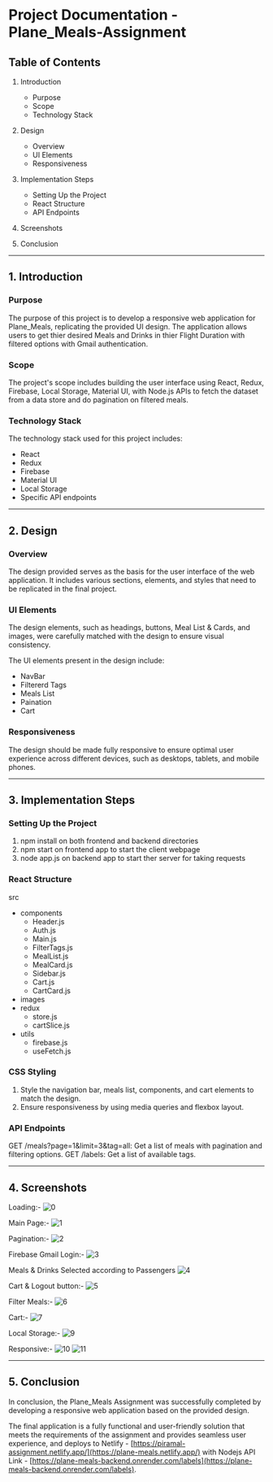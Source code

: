 # Project Documentation - Plane_Meals-Assignment

## Table of Contents

1. Introduction
   - Purpose
   - Scope
   - Technology Stack

2. Design
   - Overview
   - UI Elements
   - Responsiveness

3. Implementation Steps
   - Setting Up the Project
   - React Structure
   - API Endpoints

4. Screenshots

5. Conclusion

---

## 1. Introduction

### Purpose

The purpose of this project is to develop a responsive web application for Plane_Meals, replicating the provided UI design. The application allows users to get thier desired Meals and Drinks in thier Flight Duration with filtered options with Gmail authentication.

### Scope

The project's scope includes building the user interface using React, Redux, Firebase, Local Storage, Material UI, with Node.js APIs to fetch the dataset from a data store and do pagination on filtered meals.


### Technology Stack

The technology stack used for this project includes:

- React
- Redux
- Firebase
- Material UI
- Local Storage
- Specific API endpoints

---

## 2. Design

### Overview

The design provided serves as the basis for the user interface of the web application. It includes various sections, elements, and styles that need to be replicated in the final project.

### UI Elements

The design elements, such as headings, buttons, Meal List & Cards, and images, were carefully matched with the design to ensure visual consistency.

The UI elements present in the design include:

- NavBar
- Filtererd Tags
- Meals List
- Paination
- Cart

### Responsiveness

The design should be made fully responsive to ensure optimal user experience across different devices, such as desktops, tablets, and mobile phones.

---

## 3. Implementation Steps

### Setting Up the Project

1. npm install on both frontend and backend directories
2. npm start on frontend app to start the client webpage
3. node app.js on backend app to start ther server for taking requests

### React Structure

src
  - components
    - Header.js
    - Auth.js
    - Main.js
    - FilterTags.js
    - MealList.js
    - MealCard.js
    - Sidebar.js
    - Cart.js
    - CartCard.js
  - images
  - redux
    - store.js
    - cartSlice.js
  - utils
    - firebase.js
    - useFetch.js

### CSS Styling

1. Style the navigation bar, meals list, components, and cart elements to match the design.
2. Ensure responsiveness by using media queries and flexbox layout.

### API Endpoints

GET /meals?page=1&limit=3&tag=all: Get a list of meals with pagination and filtering options.
GET /labels: Get a list of available tags.

---


## 4. Screenshots

Loading:-
    ![0](https://github.com/mayank-singh-care/Plane_Meals-Assignment/assets/31184015/bb68028a-95ed-4e7a-8bb4-8b5500c907f1)

Main Page:-
    ![1](https://github.com/mayank-singh-care/Plane_Meals-Assignment/assets/31184015/f459ccc8-c9fc-46ec-a2b7-d33dad1f7aed)

Pagination:- 
    ![2](https://github.com/mayank-singh-care/Plane_Meals-Assignment/assets/31184015/5aa7164c-40c7-4931-b088-31ad5c275bfa)

Firebase Gmail Login:-
    ![3](https://github.com/mayank-singh-care/Plane_Meals-Assignment/assets/31184015/6e5dc7dc-ada4-4003-a438-d217947739db)

Meals & Drinks Selected according to Passengers
    ![4](https://github.com/mayank-singh-care/Plane_Meals-Assignment/assets/31184015/439e11dc-f03d-4f2b-b6ba-358601e9e5ee)

Cart & Logout button:-
    ![5](https://github.com/mayank-singh-care/Plane_Meals-Assignment/assets/31184015/5c18f72a-1633-4908-a1da-f010771aca22)

Filter Meals:-
    ![6](https://github.com/mayank-singh-care/Plane_Meals-Assignment/assets/31184015/ed5ed608-97ca-4b27-bce1-32f07bc8d83b)

Cart:-
    ![7](https://github.com/mayank-singh-care/Plane_Meals-Assignment/assets/31184015/0932b26e-7803-492a-8052-47cee1ba49c3)

Local Storage:-
    ![9](https://github.com/mayank-singh-care/Plane_Meals-Assignment/assets/31184015/7fed79ba-0129-4159-9627-058441e46803)

Responsive:-
    ![10](https://github.com/mayank-singh-care/Plane_Meals-Assignment/assets/31184015/0112644d-2f68-4200-96f5-9affaf9b4910)
    ![11](https://github.com/mayank-singh-care/Plane_Meals-Assignment/assets/31184015/4cc39bff-af2b-426c-91a4-e7d21805c8bf)

---

## 5. Conclusion

In conclusion, the Plane_Meals Assignment was successfully completed by developing a responsive web application based on the provided design.

The final application is a fully functional and user-friendly solution that meets the requirements of the assignment and provides seamless user experience, and deploys to Netlify - [https://piramal-assignment.netlify.app/](https://plane-meals.netlify.app/) with Nodejs API Link - [https://plane-meals-backend.onrender.com/labels](https://plane-meals-backend.onrender.com/labels).
